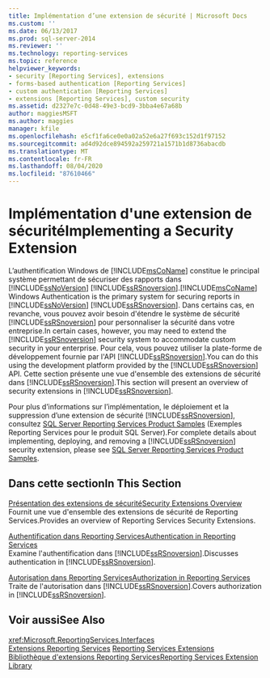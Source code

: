 ```yaml
---
title: Implémentation d’une extension de sécurité | Microsoft Docs
ms.custom: ''
ms.date: 06/13/2017
ms.prod: sql-server-2014
ms.reviewer: ''
ms.technology: reporting-services
ms.topic: reference
helpviewer_keywords:
- security [Reporting Services], extensions
- forms-based authentication [Reporting Services]
- custom authentication [Reporting Services]
- extensions [Reporting Services], custom security
ms.assetid: d2327e7c-0d48-49e3-bcd9-3bba4e67a68b
author: maggiesMSFT
ms.author: maggies
manager: kfile
ms.openlocfilehash: e5cf1fa6ce0e0a02a52e6a27f693c152d1f97152
ms.sourcegitcommit: ad4d92dce894592a259721a1571b1d8736abacdb
ms.translationtype: MT
ms.contentlocale: fr-FR
ms.lasthandoff: 08/04/2020
ms.locfileid: "87610466"
---
```

# <a name="implementing-a-security-extension"></a><span data-ttu-id="05091-102">Implémentation d'une extension de sécurité</span><span class="sxs-lookup"><span data-stu-id="05091-102">Implementing a Security Extension</span></span>
  <span data-ttu-id="05091-103">L’authentification Windows de [!INCLUDE[msCoName](../../../includes/msconame-md.md)] constitue le principal système permettant de sécuriser des rapports dans [!INCLUDE[ssNoVersion](../../../includes/ssnoversion-md.md)] [!INCLUDE[ssRSnoversion](../../../includes/ssrsnoversion-md.md)].</span><span class="sxs-lookup"><span data-stu-id="05091-103">[!INCLUDE[msCoName](../../../includes/msconame-md.md)] Windows Authentication is the primary system for securing reports in [!INCLUDE[ssNoVersion](../../../includes/ssnoversion-md.md)] [!INCLUDE[ssRSnoversion](../../../includes/ssrsnoversion-md.md)].</span></span> <span data-ttu-id="05091-104">Dans certains cas, en revanche, vous pouvez avoir besoin d'étendre le système de sécurité [!INCLUDE[ssRSnoversion](../../../includes/ssrsnoversion-md.md)] pour personnaliser la sécurité dans votre entreprise.</span><span class="sxs-lookup"><span data-stu-id="05091-104">In certain cases, however, you may need to extend the [!INCLUDE[ssRSnoversion](../../../includes/ssrsnoversion-md.md)] security system to accommodate custom security in your enterprise.</span></span> <span data-ttu-id="05091-105">Pour cela, vous pouvez utiliser la plate-forme de développement fournie par l'API [!INCLUDE[ssRSnoversion](../../../includes/ssrsnoversion-md.md)].</span><span class="sxs-lookup"><span data-stu-id="05091-105">You can do this using the development platform provided by the [!INCLUDE[ssRSnoversion](../../../includes/ssrsnoversion-md.md)] API.</span></span> <span data-ttu-id="05091-106">Cette section présente une vue d'ensemble des extensions de sécurité dans [!INCLUDE[ssRSnoversion](../../../includes/ssrsnoversion-md.md)].</span><span class="sxs-lookup"><span data-stu-id="05091-106">This section will present an overview of security extensions in [!INCLUDE[ssRSnoversion](../../../includes/ssrsnoversion-md.md)].</span></span>  
  
 <span data-ttu-id="05091-107">Pour plus d’informations sur l’implémentation, le déploiement et la suppression d’une extension de sécurité [!INCLUDE[ssRSnoversion](../../../includes/ssrsnoversion-md.md)], consultez [SQL Server Reporting Services Product Samples](https://go.microsoft.com/fwlink/?LinkId=177889) (Exemples Reporting Services pour le produit SQL Server).</span><span class="sxs-lookup"><span data-stu-id="05091-107">For complete details about implementing, deploying, and removing a [!INCLUDE[ssRSnoversion](../../../includes/ssrsnoversion-md.md)] security extension, please see [SQL Server Reporting Services Product Samples](https://go.microsoft.com/fwlink/?LinkId=177889).</span></span>  
  
## <a name="in-this-section"></a><span data-ttu-id="05091-108">Dans cette section</span><span class="sxs-lookup"><span data-stu-id="05091-108">In This Section</span></span>  
 [<span data-ttu-id="05091-109">Présentation des extensions de sécurité</span><span class="sxs-lookup"><span data-stu-id="05091-109">Security Extensions Overview</span></span>](security-extensions-overview.md)  
 <span data-ttu-id="05091-110">Fournit une vue d'ensemble des extensions de sécurité de Reporting Services.</span><span class="sxs-lookup"><span data-stu-id="05091-110">Provides an overview of Reporting Services Security Extensions.</span></span>  
  
 [<span data-ttu-id="05091-111">Authentification dans Reporting Services</span><span class="sxs-lookup"><span data-stu-id="05091-111">Authentication in Reporting Services</span></span>](authentication-in-reporting-services.md)  
 <span data-ttu-id="05091-112">Examine l'authentification dans [!INCLUDE[ssRSnoversion](../../../includes/ssrsnoversion-md.md)].</span><span class="sxs-lookup"><span data-stu-id="05091-112">Discusses authentication in [!INCLUDE[ssRSnoversion](../../../includes/ssrsnoversion-md.md)].</span></span>  
  
 [<span data-ttu-id="05091-113">Autorisation dans Reporting Services</span><span class="sxs-lookup"><span data-stu-id="05091-113">Authorization in Reporting Services</span></span>](authorization-in-reporting-services.md)  
 <span data-ttu-id="05091-114">Traite de l'autorisation dans [!INCLUDE[ssRSnoversion](../../../includes/ssrsnoversion-md.md)].</span><span class="sxs-lookup"><span data-stu-id="05091-114">Covers authorization in [!INCLUDE[ssRSnoversion](../../../includes/ssrsnoversion-md.md)].</span></span>  
  
## <a name="see-also"></a><span data-ttu-id="05091-115">Voir aussi</span><span class="sxs-lookup"><span data-stu-id="05091-115">See Also</span></span>  
 <xref:Microsoft.ReportingServices.Interfaces>   
 <span data-ttu-id="05091-116">[Extensions Reporting Services](../reporting-services-extensions.md) </span><span class="sxs-lookup"><span data-stu-id="05091-116">[Reporting Services Extensions](../reporting-services-extensions.md) </span></span>  
 [<span data-ttu-id="05091-117">Bibliothèque d'extensions Reporting Services</span><span class="sxs-lookup"><span data-stu-id="05091-117">Reporting Services Extension Library</span></span>](../reporting-services-extension-library.md)  
  
  
